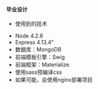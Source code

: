 #### 毕业设计

* 使用到的技术
- Node 4.2.6
- Express 4.13.4"
- 数据库：MongoDB
- 前端模板引擎：Swig
- 前端框架：Materialize
- 使用sass预编译css
- 如果可能，会使用nginx部署项目
